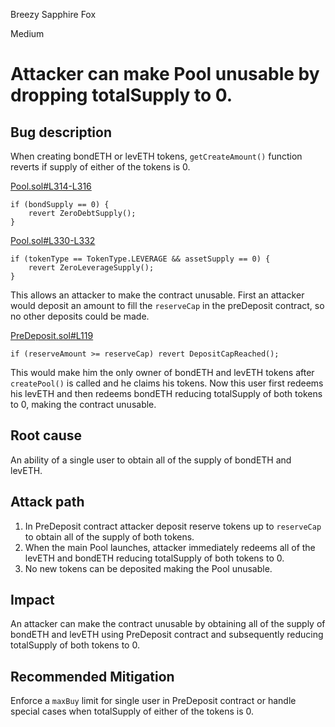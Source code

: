 Breezy Sapphire Fox

Medium

# Attacker can make Pool unusable by dropping totalSupply to 0.

## Bug description
When creating bondETH or levETH tokens, `getCreateAmount()` function reverts if supply of either of the tokens is 0. 

[Pool.sol#L314-L316](https://github.com/sherlock-audit/2024-12-plaza-finance/blob/14a962c52a8f4731bbe4655a2f6d0d85e144c7c2/plaza-evm/src/Pool.sol#L314-L316)
```solidity
if (bondSupply == 0) {
    revert ZeroDebtSupply();
}
```

[Pool.sol#L330-L332](https://github.com/sherlock-audit/2024-12-plaza-finance/blob/14a962c52a8f4731bbe4655a2f6d0d85e144c7c2/plaza-evm/src/Pool.sol#L330-L332)
```solidity
if (tokenType == TokenType.LEVERAGE && assetSupply == 0) {
    revert ZeroLeverageSupply();
}
```

This allows an attacker to make the contract unusable. First an attacker would deposit an amount to fill the `reserveCap` in the preDeposit contract, so no other deposits could be made.

[PreDeposit.sol#L119](https://github.com/sherlock-audit/2024-12-plaza-finance/blob/14a962c52a8f4731bbe4655a2f6d0d85e144c7c2/plaza-evm/src/PreDeposit.sol#L119)
```solidity
if (reserveAmount >= reserveCap) revert DepositCapReached();
```

This would make him the only owner of bondETH and levETH tokens after `createPool()` is called and he claims his tokens. Now this user first redeems his levETH and then redeems bondETH reducing totalSupply of both tokens to 0, making the contract unusable.

## Root cause
An ability of a single user to obtain all of the supply of bondETH and levETH.

## Attack path
1. In PreDeposit contract attacker deposit reserve tokens up to `reserveCap` to obtain all of the supply of both tokens.
2. When the main Pool launches, attacker immediately redeems all of the levETH and bondETH reducing totalSupply of both tokens to 0.
3. No new tokens can be deposited making the Pool unusable.

## Impact
An attacker can make the contract unusable by obtaining all of the supply of bondETH and levETH using PreDeposit contract and subsequently reducing totalSupply of both tokens to 0.

## Recommended Mitigation
Enforce a `maxBuy` limit for single user in PreDeposit contract or handle special cases when totalSupply of either of the tokens is 0.